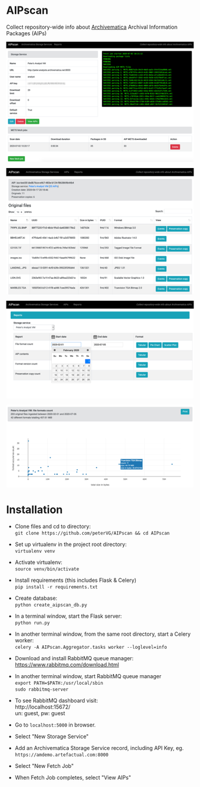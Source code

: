 # AIPscan
Collect repository-wide info about [Archivematica](https://archivematica.org) Archival Information Packages (AIPs)

![screencap1](screencaps/aipscan_fetch_job.png)

![screencap2](screencaps/aipscan_view_aip.png)

![screencap3](screencaps/aipscan_select_report.png)

![screencap4](screencaps/aipscan_scatterplot_report.png)


# Installation

* Clone files and cd to directory:  
  `git clone https://github.com/peterVG/AIPscan && cd AIPscan`  
* Set up virtualenv in the project root directory:  
  `virtualenv venv`  
* Activate virtualenv:  
  `source venv/bin/activate`  
* Install requirements (this includes Flask & Celery)  
  `pip install -r requirements.txt`   
* Create database:  
  `python create_aipscan_db.py`      
* In a terminal window, start the Flask server:  
  `python run.py`
* In another terminal window, from the same root directory, start a Celery worker:  
  `celery -A AIPscan.Aggregator.tasks worker --loglevel=info`  
* Download and install RabbitMQ queue manager:  
  https://www.rabbitmq.com/download.html
* In another terminal window, start RabbitMQ queue manager  
  `export PATH=$PATH:/usr/local/sbin`  
  `sudo rabbitmq-server`
* To see RabbitMQ dashboard visit:  
  http://localhost:15672/  
  un: guest, pw: guest

* Go to `localhost:5000` in browser.
* Select "New Storage Service"  
* Add an Archivematica Storage Service record, including API Key, eg.  
 `https://amdemo.artefactual.com:8000`
* Select "New Fetch Job"
* When Fetch Job completes, select "View AIPs"
